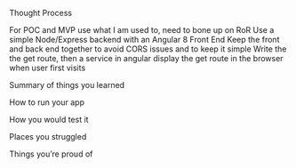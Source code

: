 
Thought Process

For POC and MVP use what I am used to, need to bone up on RoR
Use a simple Node/Express backend with an Angular 8 Front End
Keep the front and back end together to avoid CORS issues and to keep it simple
Write the the get route, then a service in angular
display the get route in the browser when user first visits




Summary of things you learned



How to run your app



How you would test it



Places you struggled



Things you’re proud of